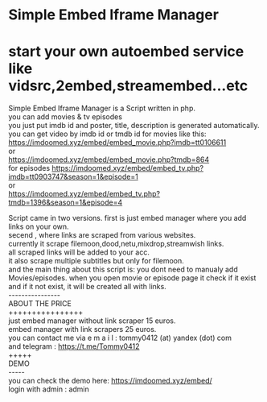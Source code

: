 # Simple Embed Iframe Manager
# start your own autoembed service like vidsrc,2embed,streamembed...etc
Simple Embed Iframe Manager is a Script written in php.<br />
you can add movies & tv episodes<br />
you just put imdb id and poster, title, description is generated automatically.<br />
you can get video by imdb id or tmdb id for movies like this:<br />
https://imdoomed.xyz/embed/embed_movie.php?imdb=tt0106611<br />
or<br />
https://imdoomed.xyz/embed/embed_movie.php?tmdb=864<br />
for episodes
https://imdoomed.xyz/embed/embed_tv.php?imdb=tt0903747&season=1&episode=1<br />
or<br />
https://imdoomed.xyz/embed/embed_tv.php?tmdb=1396&season=1&episode=4<br />

Script came in two versions. first is just embed manager where you add links on your own.<br />
secend , where links are scraped from various websites.<br />
currently it scrape filemoon,dood,netu,mixdrop,streamwish links.<br />
all scraped links will be added to your acc.<br />
it also scrape multiple subtitles but only for filemoon.<br />
and the main thing about this script is: you dont need to manualy add Movies/episodes. when you open movie or episode page it check if it exist<br />
and if it not exist, it will be created all with links.<br />
----------------<br />
ABOUT THE PRICE<br />
++++++++++++++++<br />
just embed manager without link scraper 15 euros.<br />
embed manager with link scrapers 25 euros.<br />
you can contact me via e m a i l : tommy0412 (at) yandex (dot) com<br />
and telegram : https://t.me/Tommy0412<br />
+++++<br />
DEMO<br />
-----<br />
you can check the demo here: https://imdoomed.xyz/embed/<br />
login with admin : admin<br />

